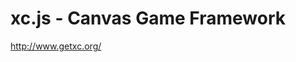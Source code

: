 <!--
id: 1674223132
link: http://kevinisom.info/post/1674223132/xc-js-canvas-game-framework
slug: xc-js-canvas-game-framework
date: Thu Nov 25 2010 12:51:08 GMT+1300 (NZDT)
raw: {"blog_name":"kevinisom","id":1674223132,"post_url":"http://kevinisom.info/post/1674223132/xc-js-canvas-game-framework","slug":"xc-js-canvas-game-framework","type":"link","date":"2010-11-24 23:51:08 GMT","timestamp":1290642668,"state":"published","format":"html","reblog_key":"a9oN4vKg","tags":[],"short_url":"http://tmblr.co/Zw68Yy1ZofuS","highlighted":[],"feed_item":"http://www.getxc.org/","from_feed_id":"650234","note_count":0,"title":"xc.js - Canvas Game Framework","url":"http://www.getxc.org/","description":""}
publish: 2010-11-025
tags: 
title: xc.js - Canvas Game Framework
-->


xc.js - Canvas Game Framework
=============================

<http://www.getxc.org/>

